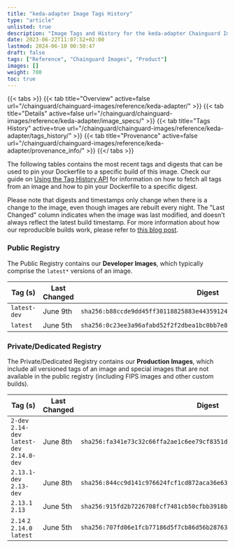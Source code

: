 ```yaml
---
title: "keda-adapter Image Tags History"
type: "article"
unlisted: true
description: "Image Tags and History for the keda-adapter Chainguard Image"
date: 2023-06-22T11:07:52+02:00
lastmod: 2024-06-10 00:50:47
draft: false
tags: ["Reference", "Chainguard Images", "Product"]
images: []
weight: 700
toc: true
---
```


{{< tabs >}}
{{< tab title="Overview" active=false url="/chainguard/chainguard-images/reference/keda-adapter/" >}}
{{< tab title="Details" active=false url="/chainguard/chainguard-images/reference/keda-adapter/image_specs/" >}}
{{< tab title="Tags History" active=true url="/chainguard/chainguard-images/reference/keda-adapter/tags_history/" >}}
{{< tab title="Provenance" active=false url="/chainguard/chainguard-images/reference/keda-adapter/provenance_info/" >}}
{{</ tabs >}}

The following tables contains the most recent tags and digests that can be used to pin your Dockerfile to a specific build of this image. Check our guide on [Using the Tag History API](/chainguard/chainguard-images/using-the-tag-history-api/) for information on how to fetch all tags from an image and how to pin your Dockerfile to a specific digest.

Please note that digests and timestamps only change when there is a change to the image, even though images are rebuilt every night. The "Last Changed" column indicates when the image was last modified, and doesn't always reflect the latest build timestamp. For more information about how our reproducible builds work, please refer to [this blog post](https://www.chainguard.dev/unchained/reproducing-chainguards-reproducible-image-builds).

### Public Registry
The Public Registry contains our **Developer Images**, which typically comprise the `latest*` versions of an image.

| Tag (s)       | Last Changed | Digest                                                                    |
|---------------|--------------|---------------------------------------------------------------------------|
|  `latest-dev` | June 9th     | `sha256:b88ccde9dd45ff30118825883e44359124793203742175a01f4d03c1f05448aa` |
|  `latest`     | June 5th     | `sha256:0c23ee3a96afabd52f2f2dbea1bc0bb7e8d8ec8507a398797e395ca05bdd8290` |


### Private/Dedicated Registry
The Private/Dedicated Registry contains our **Production Images**, which include all versioned tags of an image and special images that are not available in the public registry (including FIPS images and other custom builds).

| Tag (s)                                       | Last Changed | Digest                                                                    |
|-----------------------------------------------|--------------|---------------------------------------------------------------------------|
|  `2-dev` `2.14-dev` `latest-dev` `2.14.0-dev` | June 8th     | `sha256:fa341e73c32c66ffa2ae1c6ee79cf8351d9cd9fc7ac42456aab95a7eb6c104dd` |
|  `2.13.1-dev` `2.13-dev`                      | June 8th     | `sha256:844cc9d141c976624fcf1cd872aca36e6345f837dcb6f3b6d7e8244a13c4b832` |
|  `2.13.1` `2.13`                              | June 5th     | `sha256:915fd2b7226708fcf7481cb50cfbb3918b697f4a75abdbf90f4b4584d0527332` |
|  `2.14` `2` `2.14.0` `latest`                 | June 5th     | `sha256:707fd06e1fcb77186d5f7cb86d56b28763ee61fc8ab6220112a0eff3addd91a8` |

